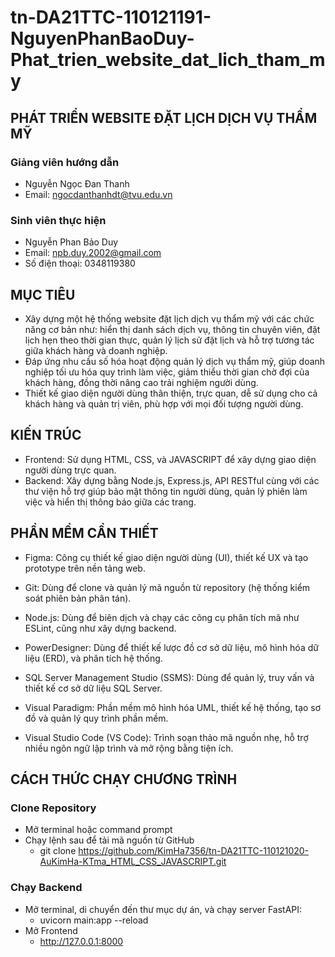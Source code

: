 # tn-DA21TTC-110121191-NguyenPhanBaoDuy-Phat_trien_website_dat_lich_tham_my

## PHÁT TRIỂN WEBSITE ĐẶT LỊCH DỊCH VỤ THẨM MỸ

### Giảng viên hướng dẫn

- Nguyễn Ngọc Đan Thanh
- Email: ngocdanthanhdt@tvu.edu.vn

### Sinh viên thực hiện

- Nguyễn Phan Bảo Duy
- Email: npb.duy.2002@gmail.com
- Số điện thoại: 0348119380

## MỤC TIÊU

- Xây dựng một hệ thống website đặt lịch dịch vụ thẩm mỹ với các chức năng cơ bản như: hiển thị danh sách dịch vụ, thông tin chuyên viên, đặt lịch hẹn theo thời gian thực, quản lý lịch sử đặt lịch và hỗ trợ tương tác giữa khách hàng và doanh nghiệp.
- Đáp ứng nhu cầu số hóa hoạt động quản lý dịch vụ thẩm mỹ, giúp doanh nghiệp tối ưu hóa quy trình làm việc, giảm thiểu thời gian chờ đợi của khách hàng, đồng thời nâng cao trải nghiệm người dùng.
- Thiết kế giao diện người dùng thân thiện, trực quan, dễ sử dụng cho cả khách hàng và quản trị viên, phù hợp với mọi đối tượng người dùng.

## KIẾN TRÚC

- Frontend: Sử dụng HTML, CSS, và JAVASCRIPT để xây dựng giao diện người dùng trực quan.
- Backend: Xây dựng bằng Node.js, Express.js, API RESTful cùng với các thư viện hỗ trợ giúp bảo mật thông tin người dùng, quản lý phiên làm việc và hiển thị thông báo giữa các trang.

## PHẦN MỀM CẦN THIẾT

- Figma: Công cụ thiết kế giao diện người dùng (UI), thiết kế UX và tạo prototype trên nền tảng web.

- Git: Dùng để clone và quản lý mã nguồn từ repository (hệ thống kiểm soát phiên bản phân tán).

- Node.js: Dùng để biên dịch và chạy các công cụ phân tích mã như ESLint, cũng như xây dựng backend.

- PowerDesigner: Dùng để thiết kế lược đồ cơ sở dữ liệu, mô hình hóa dữ liệu (ERD), và phân tích hệ thống.

- SQL Server Management Studio (SSMS): Dùng để quản lý, truy vấn và thiết kế cơ sở dữ liệu SQL Server.

- Visual Paradigm: Phần mềm mô hình hóa UML, thiết kế hệ thống, tạo sơ đồ và quản lý quy trình phần mềm.

- Visual Studio Code (VS Code): Trình soạn thảo mã nguồn nhẹ, hỗ trợ nhiều ngôn ngữ lập trình và mở rộng bằng tiện ích.

## CÁCH THỨC CHẠY CHƯƠNG TRÌNH

### Clone Repository

- Mở terminal hoặc command prompt
- Chạy lệnh sau để tải mã nguồn từ GitHub
  - git clone https://github.com/KimHa7356/tn-DA21TTC-110121020-AuKimHa-KTma_HTML_CSS_JAVASCRIPT.git

### Chạy Backend

- Mở terminal, di chuyển đến thư mục dự án, và chạy server FastAPI:
  - uvicorn main:app --reload
- Mở Frontend
  - http://127.0.0.1:8000
